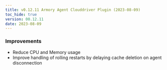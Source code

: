 ```yaml
---
title: v0.12.11 Armory Agent Clouddriver Plugin (2023-08-09)
toc_hide: true
version: 00.12.11
date: 2023-08-09
---
```


### Improvements
* Reduce CPU and Memory usage
* Improve handling of rolling restarts by delaying cache deletion on agent disconnection
